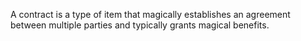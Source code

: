 A contract is a type of item that magically establishes an agreement between multiple parties and typically grants magical benefits.